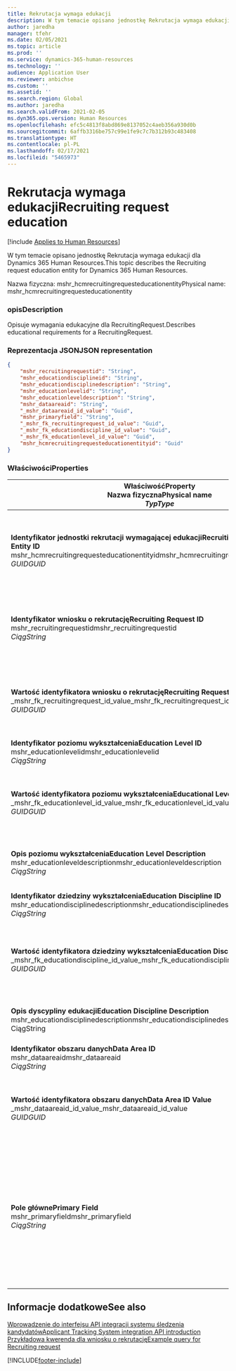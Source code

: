 ```yaml
---
title: Rekrutacja wymaga edukacji
description: W tym temacie opisano jednostkę Rekrutacja wymaga edukacji dla Dynamics 365 Human Resources.
author: jaredha
manager: tfehr
ms.date: 02/05/2021
ms.topic: article
ms.prod: ''
ms.service: dynamics-365-human-resources
ms.technology: ''
audience: Application User
ms.reviewer: anbichse
ms.custom: ''
ms.assetid: ''
ms.search.region: Global
ms.author: jaredha
ms.search.validFrom: 2021-02-05
ms.dyn365.ops.version: Human Resources
ms.openlocfilehash: efc5c4813f8abd869e8137052c4aeb356a930d0b
ms.sourcegitcommit: 6affb3316be757c99e1fe9c7c7b312b93c483408
ms.translationtype: HT
ms.contentlocale: pl-PL
ms.lasthandoff: 02/17/2021
ms.locfileid: "5465973"
---
```

# <a name="recruiting-request-education"></a><span data-ttu-id="d3518-103">Rekrutacja wymaga edukacji</span><span class="sxs-lookup"><span data-stu-id="d3518-103">Recruiting request education</span></span>

[!include [Applies to Human Resources](../includes/applies-to-hr.md)]

<span data-ttu-id="d3518-104">W tym temacie opisano jednostkę Rekrutacja wymaga edukacji dla Dynamics 365 Human Resources.</span><span class="sxs-lookup"><span data-stu-id="d3518-104">This topic describes the Recruiting request education entity for Dynamics 365 Human Resources.</span></span>

<span data-ttu-id="d3518-105">Nazwa fizyczna: mshr_hcmrecruitingrequesteducationentity</span><span class="sxs-lookup"><span data-stu-id="d3518-105">Physical name: mshr_hcmrecruitingrequesteducationentity</span></span>

### <a name="description"></a><span data-ttu-id="d3518-106">opis</span><span class="sxs-lookup"><span data-stu-id="d3518-106">Description</span></span>

<span data-ttu-id="d3518-107">Opisuje wymagania edukacyjne dla RecruitingRequest.</span><span class="sxs-lookup"><span data-stu-id="d3518-107">Describes educational requirements for a RecruitingRequest.</span></span>

### <a name="json-representation"></a><span data-ttu-id="d3518-108">Reprezentacja JSON</span><span class="sxs-lookup"><span data-stu-id="d3518-108">JSON representation</span></span>

```json
{
    "mshr_recruitingrequestid": "String",
    "mshr_educationdisciplineid": "String",
    "mshr_educationdisciplinedescription": "String",
    "mshr_educationlevelid": "String",
    "mshr_educationleveldescription": "String",
    "mshr_dataareaid": "String",
    "_mshr_dataareaid_id_value": "Guid",
    "mshr_primaryfield": "String",
    "_mshr_fk_recruitingrequest_id_value": "Guid",
    "_mshr_fk_educationdiscipline_id_value": "Guid",
    "_mshr_fk_educationlevel_id_value": "Guid",
    "mshr_hcmrecruitingrequesteducationentityid": "Guid"
}
```

### <a name="properties"></a><span data-ttu-id="d3518-109">Właściwości</span><span class="sxs-lookup"><span data-stu-id="d3518-109">Properties</span></span>

| <span data-ttu-id="d3518-110">Właściwość</span><span class="sxs-lookup"><span data-stu-id="d3518-110">Property</span></span><br><span data-ttu-id="d3518-111">**Nazwa fizyczna**</span><span class="sxs-lookup"><span data-stu-id="d3518-111">**Physical name**</span></span><br><span data-ttu-id="d3518-112">**_Typ_**</span><span class="sxs-lookup"><span data-stu-id="d3518-112">**_Type_**</span></span> | <span data-ttu-id="d3518-113">Użycie</span><span class="sxs-lookup"><span data-stu-id="d3518-113">Use</span></span> | <span data-ttu-id="d3518-114">opis</span><span class="sxs-lookup"><span data-stu-id="d3518-114">Description</span></span> |
| --- | --- | --- |
| <span data-ttu-id="d3518-115">**Identyfikator jednostki rekrutacji wymagającej edukacji**</span><span class="sxs-lookup"><span data-stu-id="d3518-115">**Recruiting Request Education Entity ID**</span></span><br><span data-ttu-id="d3518-116">mshr_hcmrecruitingrequesteducationentityid</span><span class="sxs-lookup"><span data-stu-id="d3518-116">mshr_hcmrecruitingrequesteducationentityid</span></span><br><span data-ttu-id="d3518-117">*GUID*</span><span class="sxs-lookup"><span data-stu-id="d3518-117">*GUID*</span></span> | <span data-ttu-id="d3518-118">Tylko do odczytu</span><span class="sxs-lookup"><span data-stu-id="d3518-118">Read-only</span></span><br><span data-ttu-id="d3518-119">Potrzebne</span><span class="sxs-lookup"><span data-stu-id="d3518-119">Required</span></span> | <span data-ttu-id="d3518-120">Wygenerowany przez system unikalny identyfikator rekordu Edukacji we wniosku rekrutacji.</span><span class="sxs-lookup"><span data-stu-id="d3518-120">System-generated unique identifier for the Recruiting Request Education record.</span></span> |
| <span data-ttu-id="d3518-121">**Identyfikator wniosku o rekrutację**</span><span class="sxs-lookup"><span data-stu-id="d3518-121">**Recruiting Request ID**</span></span><br><span data-ttu-id="d3518-122">mshr_recruitingrequestid</span><span class="sxs-lookup"><span data-stu-id="d3518-122">mshr_recruitingrequestid</span></span><br><span data-ttu-id="d3518-123">*Ciąg*</span><span class="sxs-lookup"><span data-stu-id="d3518-123">*String*</span></span> | <span data-ttu-id="d3518-124">Odpisz raz</span><span class="sxs-lookup"><span data-stu-id="d3518-124">Write-once</span></span><br><span data-ttu-id="d3518-125">Potrzebne</span><span class="sxs-lookup"><span data-stu-id="d3518-125">Required</span></span> | <span data-ttu-id="d3518-126">Odczytywalny przez użytkownika unikatowy identyfikator powiązanego wniosku o rekrutację.</span><span class="sxs-lookup"><span data-stu-id="d3518-126">The user-readable unique identifier of the related recruiting request.</span></span> |
| <span data-ttu-id="d3518-127">**Wartość identyfikatora wniosku o rekrutację**</span><span class="sxs-lookup"><span data-stu-id="d3518-127">**Recruiting Request ID Value**</span></span><br><span data-ttu-id="d3518-128">_mshr_fk_recruitingrequest_id_value</span><span class="sxs-lookup"><span data-stu-id="d3518-128">_mshr_fk_recruitingrequest_id_value</span></span><br><span data-ttu-id="d3518-129">*GUID*</span><span class="sxs-lookup"><span data-stu-id="d3518-129">*GUID*</span></span> | <span data-ttu-id="d3518-130">Tylko do odczytu</span><span class="sxs-lookup"><span data-stu-id="d3518-130">Read-only</span></span><br><span data-ttu-id="d3518-131">Potrzebne</span><span class="sxs-lookup"><span data-stu-id="d3518-131">Required</span></span><br><span data-ttu-id="d3518-132">Klucz obcy: mshr_hcmrecruitingrequestentityid należący do jednostki mshr_hcmrecruitingrequestentity</span><span class="sxs-lookup"><span data-stu-id="d3518-132">Foreign key: mshr_hcmrecruitingrequestentityid of mshr_hcmrecruitingrequestentity</span></span> | <span data-ttu-id="d3518-133">Wygenerowany przez system unikalny identyfikator powiązanego wniosku rekrutacyjnego.</span><span class="sxs-lookup"><span data-stu-id="d3518-133">System-generated unique identifier of the related recruiting request.</span></span> |
| <span data-ttu-id="d3518-134">**Identyfikator poziomu wykształcenia**</span><span class="sxs-lookup"><span data-stu-id="d3518-134">**Education Level ID**</span></span><br><span data-ttu-id="d3518-135">mshr_educationlevelid</span><span class="sxs-lookup"><span data-stu-id="d3518-135">mshr_educationlevelid</span></span><br><span data-ttu-id="d3518-136">*Ciąg*</span><span class="sxs-lookup"><span data-stu-id="d3518-136">*String*</span></span> | <span data-ttu-id="d3518-137">Odpisz raz</span><span class="sxs-lookup"><span data-stu-id="d3518-137">Write-once</span></span><br><span data-ttu-id="d3518-138">Potrzebne</span><span class="sxs-lookup"><span data-stu-id="d3518-138">Required</span></span> | <span data-ttu-id="d3518-139">Wymagany poziom wykształcenia.</span><span class="sxs-lookup"><span data-stu-id="d3518-139">The level of education required.</span></span> |
| <span data-ttu-id="d3518-140">**Wartość identyfikatora poziomu wykształcenia**</span><span class="sxs-lookup"><span data-stu-id="d3518-140">**Educational Level ID Value**</span></span><br><span data-ttu-id="d3518-141">_mshr_fk_educationlevel_id_value</span><span class="sxs-lookup"><span data-stu-id="d3518-141">_mshr_fk_educationlevel_id_value</span></span><br><span data-ttu-id="d3518-142">*GUID*</span><span class="sxs-lookup"><span data-stu-id="d3518-142">*GUID*</span></span> | <span data-ttu-id="d3518-143">Tylko do odczytu</span><span class="sxs-lookup"><span data-stu-id="d3518-143">Read-only</span></span><br><span data-ttu-id="d3518-144">Potrzebne</span><span class="sxs-lookup"><span data-stu-id="d3518-144">Required</span></span><br><span data-ttu-id="d3518-145">Klucz obcy: mshr_hcmeducationlevelentityid jednostki mshr_hcmeducationlevelentity</span><span class="sxs-lookup"><span data-stu-id="d3518-145">Foreign key: mshr_hcmeducationlevelentityid of mshr_hcmeducationlevelentity</span></span> | <span data-ttu-id="d3518-146">Wygenerowany przez system unikalny identyfikator wymaganego poziomu wykształcenia.</span><span class="sxs-lookup"><span data-stu-id="d3518-146">System-generated unique identifier of the level of education required.</span></span> |
| <span data-ttu-id="d3518-147">**Opis poziomu wykształcenia**</span><span class="sxs-lookup"><span data-stu-id="d3518-147">**Education Level Description**</span></span><br><span data-ttu-id="d3518-148">mshr_educationleveldescription</span><span class="sxs-lookup"><span data-stu-id="d3518-148">mshr_educationleveldescription</span></span><br><span data-ttu-id="d3518-149">*Ciąg*</span><span class="sxs-lookup"><span data-stu-id="d3518-149">*String*</span></span> | <span data-ttu-id="d3518-150">Tylko do odczytu</span><span class="sxs-lookup"><span data-stu-id="d3518-150">Read-only</span></span><br><span data-ttu-id="d3518-151">Potrzebne</span><span class="sxs-lookup"><span data-stu-id="d3518-151">Required</span></span> | <span data-ttu-id="d3518-152">Opis poziomu wymaganego dla umiejętności.</span><span class="sxs-lookup"><span data-stu-id="d3518-152">The description of the level required for the skill.</span></span> |
| <span data-ttu-id="d3518-153">**Identyfikator dziedziny wykształcenia**</span><span class="sxs-lookup"><span data-stu-id="d3518-153">**Education Discipline ID**</span></span><br><span data-ttu-id="d3518-154">mshr_educationdisciplinedescription</span><span class="sxs-lookup"><span data-stu-id="d3518-154">mshr_educationdisciplinedescription</span></span><br><span data-ttu-id="d3518-155">*Ciąg*</span><span class="sxs-lookup"><span data-stu-id="d3518-155">*String*</span></span> | <span data-ttu-id="d3518-156">Odpisz raz</span><span class="sxs-lookup"><span data-stu-id="d3518-156">Write-once</span></span><br><span data-ttu-id="d3518-157">Potrzebne</span><span class="sxs-lookup"><span data-stu-id="d3518-157">Required</span></span> | <span data-ttu-id="d3518-158">Obszar dziedziny wykształcenia.</span><span class="sxs-lookup"><span data-stu-id="d3518-158">The area of educational discipline.</span></span> |
| <span data-ttu-id="d3518-159">**Wartość identyfikatora dziedziny wykształcenia**</span><span class="sxs-lookup"><span data-stu-id="d3518-159">**Education Discipline ID Value**</span></span><br><span data-ttu-id="d3518-160">_mshr_fk_educationdiscipline_id_value</span><span class="sxs-lookup"><span data-stu-id="d3518-160">_mshr_fk_educationdiscipline_id_value</span></span><br><span data-ttu-id="d3518-161">*GUID*</span><span class="sxs-lookup"><span data-stu-id="d3518-161">*GUID*</span></span> | <span data-ttu-id="d3518-162">Tylko do odczytu</span><span class="sxs-lookup"><span data-stu-id="d3518-162">Read-only</span></span><br><span data-ttu-id="d3518-163">Potrzebne</span><span class="sxs-lookup"><span data-stu-id="d3518-163">Required</span></span><br><span data-ttu-id="d3518-164">Klucz obcy: mshr_hcmeducationdisciplineentityid jednostki mshr_hcmeducationdisciplineentity</span><span class="sxs-lookup"><span data-stu-id="d3518-164">Foreign key: mshr_hcmeducationdisciplineentityid of mshr_hcmeducationdisciplineentity</span></span> | <span data-ttu-id="d3518-165">Wygenerowany przez system unikalny identyfikator obszaru dyscypliny edukacyjnej.</span><span class="sxs-lookup"><span data-stu-id="d3518-165">System-generated unique identifier of the area of educational discipline.</span></span> |
| <span data-ttu-id="d3518-166">**Opis dyscypliny edukacji**</span><span class="sxs-lookup"><span data-stu-id="d3518-166">**Education Discipline Description**</span></span><br><span data-ttu-id="d3518-167">mshr_educationdisciplinedescription</span><span class="sxs-lookup"><span data-stu-id="d3518-167">mshr_educationdisciplinedescription</span></span><br><span data-ttu-id="d3518-168">Ciąg</span><span class="sxs-lookup"><span data-stu-id="d3518-168">String</span></span> | <span data-ttu-id="d3518-169">Tylko do odczytu</span><span class="sxs-lookup"><span data-stu-id="d3518-169">Read-only</span></span><br><span data-ttu-id="d3518-170">Potrzebne</span><span class="sxs-lookup"><span data-stu-id="d3518-170">Required</span></span> | <span data-ttu-id="d3518-171">Opis dziedziny wykształcenia.</span><span class="sxs-lookup"><span data-stu-id="d3518-171">The description of the area of educational discipline.</span></span> |
| <span data-ttu-id="d3518-172">**Identyfikator obszaru danych**</span><span class="sxs-lookup"><span data-stu-id="d3518-172">**Data Area ID**</span></span><br><span data-ttu-id="d3518-173">mshr_dataareaid</span><span class="sxs-lookup"><span data-stu-id="d3518-173">mshr_dataareaid</span></span><br><span data-ttu-id="d3518-174">*Ciąg*</span><span class="sxs-lookup"><span data-stu-id="d3518-174">*String*</span></span> | <span data-ttu-id="d3518-175">Czytaj/zapisz</span><span class="sxs-lookup"><span data-stu-id="d3518-175">Read/write</span></span><br><span data-ttu-id="d3518-176">Opcjonalny</span><span class="sxs-lookup"><span data-stu-id="d3518-176">Optional</span></span> | <span data-ttu-id="d3518-177">Określa osobę prawną (firmę).</span><span class="sxs-lookup"><span data-stu-id="d3518-177">Specifies the legal entity (company).</span></span>|
| <span data-ttu-id="d3518-178">**Wartość identyfikatora obszaru danych**</span><span class="sxs-lookup"><span data-stu-id="d3518-178">**Data Area ID Value**</span></span><br><span data-ttu-id="d3518-179">_mshr_dataareaid_id_value</span><span class="sxs-lookup"><span data-stu-id="d3518-179">_mshr_dataareaid_id_value</span></span><br><span data-ttu-id="d3518-180">*GUID*</span><span class="sxs-lookup"><span data-stu-id="d3518-180">*GUID*</span></span> | <span data-ttu-id="d3518-181">Tylko do odczytu</span><span class="sxs-lookup"><span data-stu-id="d3518-181">Read-only</span></span><br><span data-ttu-id="d3518-182">Opcjonalny</span><span class="sxs-lookup"><span data-stu-id="d3518-182">Optional</span></span><br><span data-ttu-id="d3518-183">Klucz obcy: cdm_companyid jednostki cdm_company obcej</span><span class="sxs-lookup"><span data-stu-id="d3518-183">Foreign key: cdm_companyid of cdm_company entity</span></span> | <span data-ttu-id="d3518-184">Wygenerowana przez system wartość identyfikatora GUID identyfikująca osobę prawną (firmę).</span><span class="sxs-lookup"><span data-stu-id="d3518-184">System-generated GUID value identifying the legal entity (company).</span></span> |
| <span data-ttu-id="d3518-185">**Pole główne**</span><span class="sxs-lookup"><span data-stu-id="d3518-185">**Primary Field**</span></span><br><span data-ttu-id="d3518-186">mshr_primaryfield</span><span class="sxs-lookup"><span data-stu-id="d3518-186">mshr_primaryfield</span></span><br><span data-ttu-id="d3518-187">*Ciąg*</span><span class="sxs-lookup"><span data-stu-id="d3518-187">*String*</span></span> | <span data-ttu-id="d3518-188">Tylko do odczytu</span><span class="sxs-lookup"><span data-stu-id="d3518-188">Read-only</span></span><br><span data-ttu-id="d3518-189">Potrzebne</span><span class="sxs-lookup"><span data-stu-id="d3518-189">Required</span></span> | <span data-ttu-id="d3518-190">Łączenie wartości żądania rekrutacyjnego, identyfikatora poziomu wykształcenia i identyfikatora dyscypliny edukacyjnej jako kolejnej metody jednoznacznego identyfikowania rekordu.</span><span class="sxs-lookup"><span data-stu-id="d3518-190">Concatenation of Recruiting Request value, Education Level ID, and Education Discipline ID as another method to uniquely identify the record.</span></span> |

## <a name="see-also"></a><span data-ttu-id="d3518-191">Informacje dodatkowe</span><span class="sxs-lookup"><span data-stu-id="d3518-191">See also</span></span>

[<span data-ttu-id="d3518-192">Wprowadzenie do interfejsu API integracji systemu śledzenia kandydatów</span><span class="sxs-lookup"><span data-stu-id="d3518-192">Applicant Tracking System integration API introduction</span></span>](hr-admin-integration-ats-api-introduction.md)<br>
[<span data-ttu-id="d3518-193">Przykładowa kwerenda dla wniosku o rekrutację</span><span class="sxs-lookup"><span data-stu-id="d3518-193">Example query for Recruiting request</span></span>](hr-admin-integration-ats-api-recruiting-request-example-query.md)



[!INCLUDE[footer-include](../includes/footer-banner.md)]